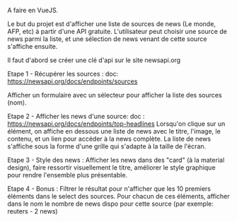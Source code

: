 A faire en VueJS.

Le but du projet est d'afficher une liste de sources de news (Le monde, AFP, etc) à partir d'une API gratuite.
L'utilisateur peut choisir une source de news parmi la liste, et une sélection de news venant de cette source s'affiche ensuite.

Il faut d'abord se créer une clé d'api sur le site newsapi.org

Etape 1 - Récupérer les sources :
doc:  https://newsapi.org/docs/endpoints/sources

Afficher un formulaire avec un sélecteur pour afficher la liste des sources (nom).


Etape 2 - Afficher les news d'une source:
doc : https://newsapi.org/docs/endpoints/top-headlines
Lorsqu'on clique sur un élément, on affiche en dessous une liste de news avec le titre, l'image, le contenu, et un lien pour accéder à la news complète.
La liste de news s'affiche sous la forme d'une grille qui s'adapte à la taille de l'écran.

Etape 3 - Style des news :
Afficher les news dans des "card" (à la material design), faire ressortir visuellement le titre, améliorer le style graphique pour rendre l'ensemble plus présentable.

Etape 4 - Bonus :
Filtrer le résultat pour n'afficher que les 10 premiers éléments dans le select des sources.
Pour chacun de ces éléments, afficher dans le nom le nombre de news dispo pour cette source (par exemple: reuters - 2 news)
